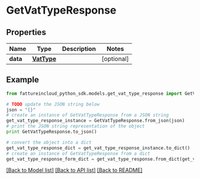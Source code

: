 # GetVatTypeResponse


## Properties
Name | Type | Description | Notes
------------ | ------------- | ------------- | -------------
**data** | [**VatType**](VatType.md) |  | [optional] 

## Example

```python
from fattureincloud_python_sdk.models.get_vat_type_response import GetVatTypeResponse

# TODO update the JSON string below
json = "{}"
# create an instance of GetVatTypeResponse from a JSON string
get_vat_type_response_instance = GetVatTypeResponse.from_json(json)
# print the JSON string representation of the object
print GetVatTypeResponse.to_json()

# convert the object into a dict
get_vat_type_response_dict = get_vat_type_response_instance.to_dict()
# create an instance of GetVatTypeResponse from a dict
get_vat_type_response_form_dict = get_vat_type_response.from_dict(get_vat_type_response_dict)
```
[[Back to Model list]](../README.md#documentation-for-models) [[Back to API list]](../README.md#documentation-for-api-endpoints) [[Back to README]](../README.md)


